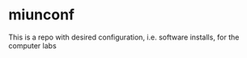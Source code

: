 # miunconf
This is a repo with desired configuration, i.e. software installs, for the computer labs
